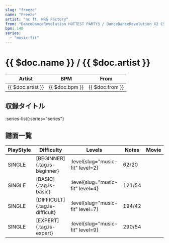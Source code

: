 ```yaml
---
slug: "freeze"
name: "Freeze"
artist: "nc ft. NRG Factory"
from: "DanceDanceRevolution HOTTEST PARTY3 / DanceDanceRevolution X2 CS"
bpm: 140
series:
  - "music-fit"
---
```


# {{ $doc.name }} / {{ $doc.artist }}

|Artist|BPM|From|
|------|---|----|
|{{ $doc.artist }}|{{ $doc.bpm }}|{{ $doc.from }}|

## 収録タイトル

:series-list{:series="series"}

## 譜面一覧

|PlayStyle|Difficulty|Levels|Notes|Movie|
|---------|----------|------|-----|-----|
|SINGLE|[BEGINNER]{.tag.is-beginner}|<div class="field is-grouped is-grouped-multiline"> :level{slug="music-fit" level=2}</div>|62/20||
|SINGLE|[BASIC]{.tag.is-basic}|<div class="field is-grouped is-grouped-multiline"> :level{slug="music-fit" level=4}</div>|121/54||
|SINGLE|[DIFFICULT]{.tag.is-difficult}|<div class="field is-grouped is-grouped-multiline"> :level{slug="music-fit" level=7}</div>|194/42||
|SINGLE|[EXPERT]{.tag.is-expert}|<div class="field is-grouped is-grouped-multiline"> :level{slug="music-fit" level=9}</div>|290/54||
